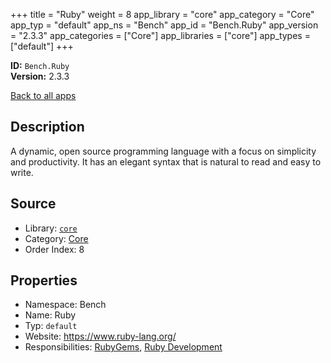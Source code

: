 ﻿+++
title = "Ruby"
weight = 8
app_library = "core"
app_category = "Core"
app_typ = "default"
app_ns = "Bench"
app_id = "Bench.Ruby"
app_version = "2.3.3"
app_categories = ["Core"]
app_libraries = ["core"]
app_types = ["default"]
+++

**ID:** `Bench.Ruby`  
**Version:** 2.3.3  
<!--more-->

[Back to all apps](/apps/)

## Description
A dynamic, open source programming language with a focus on simplicity and productivity.
It has an elegant syntax that is natural to read and easy to write.

## Source

* Library: [`core`](/app_libraries/core)
* Category: [Core](/app_categories/core)
* Order Index: 8

## Properties

* Namespace: Bench
* Name: Ruby
* Typ: `default`
* Website: <https://www.ruby-lang.org/>
* Responsibilities: [RubyGems](/apps/Bench.RubyGems), [Ruby Development](/apps/Bench.Group.RubyDevelopment)

